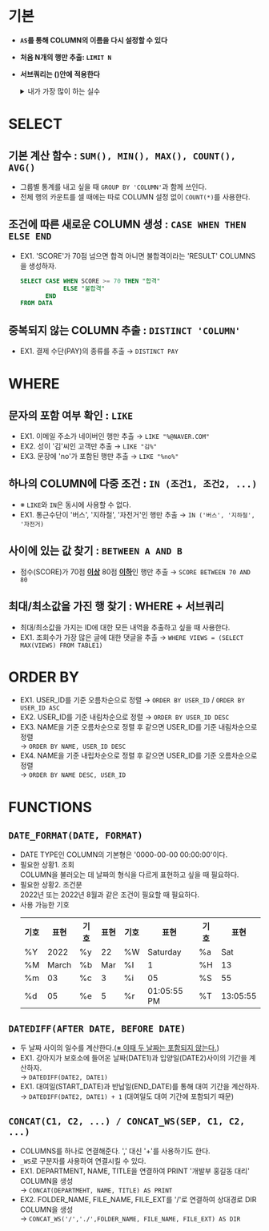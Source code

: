 # **기본**
* **`AS`를 통해 COLUMN의 이름을 다시 설정할 수 있다**
* **처음 N개의 행만 추출: `LIMIT N`**
* **서브쿼리는 ()안에 적용한다**
    <details>
    <summary>내가 가장 많이 하는 실수</summary>
    <div markdown="1">
    서브쿼리들의 결합으로 만들어진 TABLE을 `FROM` 뒤에 붙일 때 ()안에 서브쿼리들을 다시 써야 한다. 

    ```sql
    SELECT *
    FROM 
    (
        (
            서브쿼리1
        )
        UNION ALL
        (
            서브쿼리2
        )
    )
    ```
    </div>
    </details>

# **SELECT**
## **기본 계산 함수 : `SUM(), MIN(), MAX(), COUNT(), AVG()`**
* 그룹별 통계를 내고 싶을 때 `GROUP BY 'COLUMN'`과 함께 쓰인다. 
* 전체 행의 카운트를 셀 때에는 따로 COLUMN 설정 없이 `COUNT(*)`를 사용한다. 

## **조건에 따른 새로운 COLUMN 생성 : `CASE WHEN THEN ELSE END`**
* EX1. 'SCORE'가 70점 넘으면 합격 아니면 불합격이라는 'RESULT' COLUMNS을 생성하자.
    ```sql 
    SELECT CASE WHEN SCORE >= 70 THEN "합격"
                ELSE "불합격"
           END
    FROM DATA  
    ```

## **중복되지 않는 COLUMN 추출 : `DISTINCT 'COLUMN'`**
* EX1. 결제 수단(PAY)의 종류를 추출 $\rightarrow$  `DISTINCT PAY`

# **WHERE**
## **문자의 포함 여부 확인 : `LIKE`**
* EX1. 이메일 주소가 네이버인 행만 추출 $\rightarrow$ `LIKE "%@NAVER.COM"`
* EX2. 성이 '김'씨인 고객만 추출 $\rightarrow$ `LIKE "김%"`
* EX3. 문장에 'no'가 포함된 행만 추출 $\rightarrow$ `LIKE "%no%"`

## **하나의 COLUMN에 다중 조건** : `IN (조건1, 조건2, ...)`
* ※ `LIKE`와 `IN`은 동시에 사용할 수 없다. 
* EX1. 통근수단이 '버스', '지하철', '자전거'인 행만 추출 $\rightarrow$ `IN ('버스', '지하철', '자전거)`

## **사이에 있는 값 찾기 :  `BETWEEN A AND B`**
* 점수(SCORE)가 70점 <b><u>이상</u></b> 80점 <b><u>이하</u></b>인 행만 추출 $\rightarrow$ `SCORE BETWEEN 70 AND 80`

## **최대/최소값을 가진 행 찾기 : WHERE + 서브쿼리**
* 최대/최소값을 가지는 ID에 대한 모든 내역을 추출하고 싶을 때 사용한다. 
* EX1. 조회수가 가장 많은 글에 대한 댓글을 추출 $\rightarrow$
 `WHERE VIEWS = (SELECT MAX(VIEWS) FROM TABLE1)`

# **ORDER BY**
* EX1. USER_ID를 기준 오름차순으로 정렬 $\rightarrow$ `ORDER BY USER_ID` / `ORDER BY USER_ID ASC`
* EX2. USER_ID를 기준 내림차순으로 정렬 $\rightarrow$ `ORDER BY USER_ID DESC`
* EX3. NAME을 기준 오름차순으로 정렬 후 같으면 USER_ID를 기준 내림차순으로 정렬 <br>
$\rightarrow$ `ORDER BY NAME, USER_ID DESC`
* EX4. NAME을 기준 내립차순으로 정렬 후 같으면 USER_ID를 기준 오름차순으로 정렬<br>
$\rightarrow$ `ORDER BY NAME DESC, USER_ID`

# **FUNCTIONS**
## **`DATE_FORMAT(DATE, FORMAT)`**
* DATE TYPE인 COLUMN의 기본형은 '0000-00-00 00:00:00'이다.
* 필요한 상황1. 조회 <br>
COLUMN을 불러오는 데 날짜의 형식을 다르게 표현하고 싶을 때 필요하다. 
* 필요한 상황2. 조건문 <br>
2022년 또는 2022년 8월과 같은 조건이 필요할 때 필요하다.
* 사용 가능한 기호<br>
    <table>
        <tr> <th>기호</th> <th>표현</th> 
            <th>기호</th> <th>표현</th>
            <th>기호</th> <th>표현</th>
            <th>기호</th> <th>표현</th> </tr>
        <tr> <td>%Y</td> <td>2022</td> 
            <td>%y</td> <td>22</td>
            <td>%W</td> <td>Saturday</td>
            <td>%a</td> <td>Sat</td> </tr>
        <tr> <td>%M</td> <td>March</td> 
            <td>%b</td> <td>Mar</td>
            <td>%I</td> <td>1</td>
            <td>%H</td> <td>13</td> </tr>
        <tr> <td>%m</td> <td>03</td> 
            <td>%c</td> <td>3</td>
            <td>%i</td> <td>05</td>
            <td>%S</td> <td>55</td> </tr>
        <tr> <td>%d</td> <td>05</td> 
            <td>%e</td> <td>5</td>
            <td>%r</td> <td>01:05:55 PM</td>
            <td>%T</td> <td>13:05:55</td> </tr>
    </table>

## **`DATEDIFF(AFTER DATE, BEFORE DATE)`**
* 두 날짜 사이의 일수를 계산한다.(<u>※ 이때 두 날짜는 포함되지 않는다.</u>)
* EX1. 강아지가 보호소에 들어온 날짜(DATE1)과 입양일(DATE2)사이의 기간을 계산하자.<br>
$\rightarrow$ `DATEDIFF(DATE2, DATE1)`
* EX1. 대여일(START_DATE)과 반납일(END_DATE)를 통해 대여 기간을 계산하자.<br>
$\rightarrow$ `DATEDIFF(DATE2, DATE1) + 1` (대여일도 대여 기간에 포함되기 때문)

## **`CONCAT(C1, C2, ...) / CONCAT_WS(SEP, C1, C2, ...)`**
* COLUMNS를 하나로 연결해준다. ',' 대신 '+'를 사용하기도 한다. 
* `_WS`로 구분자를 사용하여 연결시킬 수 있다.
* EX1. DEPARTMENT, NAME, TITLE을 연결하여 PRINT '개발부 홍길동 대리' COLUMN을 생성<br>
$\rightarrow$ `CONCAT(DEPARTMEHT, NAME, TITLE) AS PRINT`
* EX2. FOLDER_NAME, FILE_NAME, FILE_EXT를 '/'로 연결하여 상대경로 DIR COLUMN을 생성<br>
$\rightarrow$ `CONCAT_WS('/','./',FOLDER_NAME, FILE_NAME, FILE_EXT) AS DIR`
